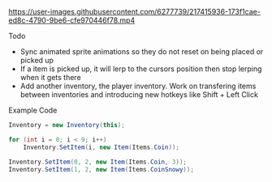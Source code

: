 https://user-images.githubusercontent.com/6277739/217415936-173f1cae-ed8c-4790-9be6-cfe970446f78.mp4

Todo
- Sync animated sprite animations so they do not reset on being placed or picked up
- If a item is picked up, it will lerp to the cursors position then stop lerping when it gets there
- Add another inventory, the player inventory. Work on transfering items between inventories and introducing new hotkeys like Shift + Left Click

Example Code
```cs
Inventory = new Inventory(this);

for (int i = 0; i < 9; i++)
    Inventory.SetItem(i, new Item(Items.Coin));

Inventory.SetItem(0, 2, new Item(Items.Coin, 3));
Inventory.SetItem(1, 2, new Item(Items.CoinSnowy));
```
